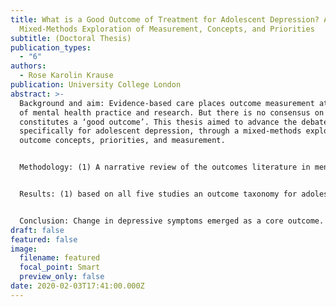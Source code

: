 ```yaml
---
title: What is a Good Outcome of Treatment for Adolescent Depression? A
  Mixed-Methods Exploration of Measurement, Concepts, and Priorities
subtitle: (Doctoral Thesis)
publication_types:
  - "6"
authors:
  - Rose Karolin Krause
publication: University College London
abstract: >-
  Background and aim: Evidence-based care places outcome measurement at the core
  of mental health practice and research. But there is no consensus on what
  constitutes a ‘good outcome’. This thesis aimed to advance the debate
  specifically for adolescent depression, through a mixed-methods exploration of
  outcome concepts, priorities, and measurement.


  Methodology: (1) A narrative review of the outcomes literature in mental health identified an initial taxonomy of outcomes. (2) A systematic review considered outcomes reported in recent treatment effectiveness studies. (3) Qualitative content analysis explored outcome perspectives amongst youth, parents, and clinicians following therapy. (4) A Q-methodological study assessed the relative importance given to different outcomes by youth and practitioners. (5) Quantitative analysis examined the convergence of reliable change ratings across selected outcome domains and measures in a naturalistic dataset.


  Results: (1) based on all five studies an outcome taxonomy for adolescent depression was developed, consisting of 32 outcomes across seven domains. (2) Treatment effectiveness studies primarily reported on change in symptoms (94%), followed by global functioning (55%). (3) Symptom change was a key focus for youth, parents, and clinicians post treatment, but closely followed by coping, family functioning, and academic functioning. (4) Four distinctive viewpoints emerged on what outcomes matter the most: Symptoms – feeling better; Self-management – resilience through coping skills; Parental support – resilience through family support; and Functioning – less interference with daily life. (5) Symptom change appears to be an imperfect proxy for change in functioning and progress towards personal goals.


  Conclusion: Change in depressive symptoms emerged as a core outcome. However, youth, parents, and clinicians endorsed additional outcomes, conveying a multidimensional picture that is inadequately captured by measuring symptoms alone. To promote outcome assessment that is streamlined, person-centred, and can illuminate treatment mechanisms, the consideration of additional outcomes, beyond symptom change, may be beneficial.
draft: false
featured: false
image:
  filename: featured
  focal_point: Smart
  preview_only: false
date: 2020-02-03T17:41:00.000Z
---
```

